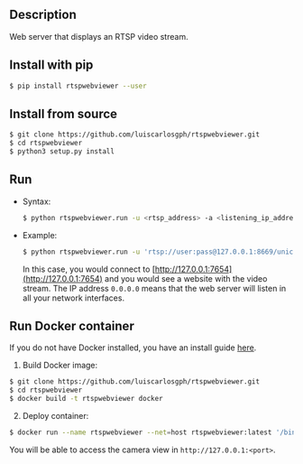 Description
-----------

Web server that displays an RTSP video stream.

Install with pip
----------------

```bash
$ pip install rtspwebviewer --user
```

Install from source
-------------------

```bash
$ git clone https://github.com/luiscarlosgph/rtspwebviewer.git
$ cd rtspwebviewer
$ python3 setup.py install
```

Run 
---

* Syntax:
  ```bash
  $ python rtspwebviewer.run -u <rtsp_address> -a <listening_ip_address> -p <port> -t <web_title>
  ```

* Example:
  ```bash
  $ python rtspwebviewer.run -u 'rtsp://user:pass@127.0.0.1:8669/unicast' -a 0.0.0.0 -p 7654 -t 'RTSP Web Viewer'
  ```
  In this case, you would connect to [http://127.0.0.1:7654](http://127.0.0.1:7654) and you would see a website with the video stream. The IP address `0.0.0.0` means that the web server will listen in all your network interfaces.
  
 
Run Docker container
---------------------
If you do not have Docker installed, you have an install guide [here](https://github.com/luiscarlosgph/how-to/tree/main/docker).

1. Build Docker image:
  ```bash
  $ git clone https://github.com/luiscarlosgph/rtspwebviewer.git
  $ cd rtspwebviewer
  $ docker build -t rtspwebviewer docker
  ```

2. Deploy container:
  ```bash
  $ docker run --name rtspwebviewer --net=host rtspwebviewer:latest '/bin/zsh -c "source /root/.zshrc && python -m rtspwebviewer.run -u <rtsp_address> -a     <listening_ip_address> -p <port> -t <web_title>"'
  ```
You will be able to access the camera view in `http://127.0.0.1:<port>`.
